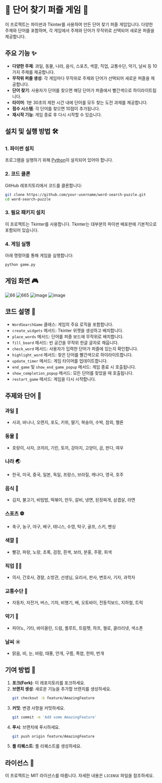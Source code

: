 
# 🧩 단어 찾기 퍼즐 게임 🎉

이 프로젝트는 파이썬과 Tkinter를 사용하여 만든 단어 찾기 퍼즐 게임입니다. 다양한 주제와 단어를 포함하며, 각 게임에서 주제와 단어가 무작위로 선택되어 새로운 퍼즐을 제공합니다.

## 주요 기능 ✨

- **다양한 주제**: 과일, 동물, 나라, 음식, 스포츠, 색깔, 직업, 교통수단, 악기, 날씨 등 10가지 주제를 제공합니다.
- **무작위 퍼즐 생성**: 각 게임마다 무작위로 주제와 단어가 선택되어 새로운 퍼즐을 제공합니다.
- **단어 찾기**: 사용자가 단어를 찾으면 해당 단어가 퍼즐에서 빨간색으로 하이라이트됩니다.
- **타이머**: 1분 30초의 제한 시간 내에 단어를 모두 찾는 도전 과제를 제공합니다.
- **점수 시스템**: 각 단어를 찾으면 10점이 추가됩니다.
- **재시작 기능**: 게임 종료 후 다시 시작할 수 있습니다.

## 설치 및 실행 방법 🛠

### 1. 파이썬 설치
프로그램을 실행하기 위해 [Python](https://www.python.org/)이 설치되어 있어야 합니다.

### 2. 코드 클론
GitHub 레포지토리에서 코드를 클론합니다:
```bash
git clone https://github.com/your-username/word-search-puzzle.git
cd word-search-puzzle
```

### 3. 필요 패키지 설치
이 프로젝트는 Tkinter를 사용합니다. Tkinter는 대부분의 파이썬 배포판에 기본적으로 포함되어 있습니다.

### 4. 게임 실행
아래 명령어를 통해 게임을 실행합니다:
```bash
python game.py
```

## 게임 화면 🎮
![66](https://github.com/user-attachments/assets/57d19d5c-1f08-41a4-8f64-123a2401d4de)
![665](https://github.com/user-attachments/assets/baa3c7dc-ed4e-40f7-9cea-91f0b585fd28)
![image](https://github.com/user-attachments/assets/870bb903-876e-41e2-8a68-74d3535c7ddb)
![image](https://github.com/user-attachments/assets/612e590b-02ba-4f91-bd8a-0f51579f7926)

## 코드 설명 📝

- `WordSearchGame` 클래스: 게임의 주요 로직을 포함합니다.
- `create_widgets` 메서드: Tkinter 위젯을 생성하고 배치합니다.
- `place_words` 메서드: 단어를 퍼즐 보드에 무작위로 배치합니다.
- `fill_board` 메서드: 빈 공간을 무작위 한글 글자로 채웁니다.
- `check_word` 메서드: 사용자가 입력한 단어가 퍼즐에 있는지 확인합니다.
- `highlight_word` 메서드: 찾은 단어를 빨간색으로 하이라이트합니다.
- `update_timer` 메서드: 게임 타이머를 업데이트합니다.
- `end_game` 및 `show_end_game_popup` 메서드: 게임 종료 시 호출됩니다.
- `show_completion_popup` 메서드: 모든 단어를 찾았을 때 호출됩니다.
- `restart_game` 메서드: 게임을 다시 시작합니다.

## 주제와 단어 🧠

### 과일 🍎
- 사과, 바나나, 오렌지, 포도, 키위, 딸기, 복숭아, 수박, 참외, 멜론

### 동물 🐶
- 호랑이, 사자, 코끼리, 기린, 토끼, 강아지, 고양이, 곰, 판다, 여우

### 나라 🌏
- 한국, 미국, 중국, 일본, 독일, 프랑스, 브라질, 캐나다, 영국, 호주

### 음식 🍔
- 김치, 불고기, 비빔밥, 떡볶이, 만두, 갈비, 냉면, 된장찌개, 삼겹살, 라면

### 스포츠 ⚽
- 축구, 농구, 야구, 배구, 테니스, 수영, 탁구, 골프, 스키, 펜싱

### 색깔 🎨
- 빨강, 파랑, 노랑, 초록, 검정, 흰색, 보라, 분홍, 주황, 회색

### 직업 👩‍⚕️
- 의사, 간호사, 경찰, 소방관, 선생님, 요리사, 판사, 변호사, 기자, 과학자

### 교통수단 🚗
- 자동차, 자전거, 버스, 기차, 비행기, 배, 오토바이, 전동킥보드, 지하철, 트럭

### 악기 🎻
- 피아노, 기타, 바이올린, 드럼, 플루트, 트럼펫, 하프, 첼로, 클라리넷, 색소폰

### 날씨 ☀️
- 맑음, 비, 눈, 바람, 태풍, 안개, 구름, 폭염, 한파, 번개

## 기여 방법 🤝

1. **포크(Fork)**: 이 레포지토리를 포크하세요.
2. **브랜치 생성**: 새로운 기능을 추가할 브랜치를 생성하세요.
    ```bash
    git checkout -b feature/AmazingFeature
    ```
3. **커밋**: 변경 사항을 커밋하세요.
    ```bash
    git commit -m 'Add some AmazingFeature'
    ```
4. **푸시**: 브랜치에 푸시하세요.
    ```bash
    git push origin feature/AmazingFeature
    ```
5. **풀 리퀘스트**: 풀 리퀘스트를 생성하세요.

## 라이선스 📄

이 프로젝트는 MIT 라이선스를 따릅니다. 자세한 내용은 `LICENSE` 파일을 참조하세요.
